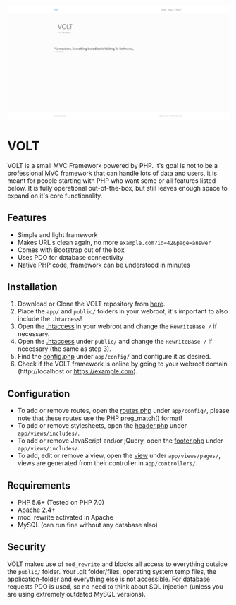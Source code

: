 ![VOLT - A small barebone PHP MVC Framework](public/assets/img/volt.png)

# VOLT

VOLT is a small MVC Framework powered by PHP. It's goal is not to be a professional MVC framework that can handle lots of data and users,
it is meant for people starting with PHP who want some or all features listed below. It is fully operational out-of-the-box,
but still leaves enough space to expand on it's core functionality.

## Features

- Simple and light framework
- Makes URL's clean again, no more `example.com?id=42&page=answer`
- Comes with Bootstrap out of the box
- Uses PDO for database connectivity
- Native PHP code, framework can be understood in minutes

## Installation

1. Download or Clone the VOLT repository from [here](https://github.com/Teeffelen/volt/archive/master.zip).
2. Place the `app/` and `public/` folders in your webroot, it's important to also include the `.htaccess`!
3. Open the [.htaccess](https://github.com/Teeffelen/volt/blob/master/.htaccess) in your webroot and change the `RewriteBase /` if necessary.
4. Open the [.htaccess](https://github.com/Teeffelen/volt/blob/master/.htaccess) under `public/` and change the `RewriteBase /` if necessary (the same as step 3).
5. Find the [config.php](https://github.com/Teeffelen/volt/blob/master/app/config/config.php) under `app/config/` and configure it as desired.
6. Check if the VOLT framework is online by going to your webroot domain (http://localhost or https://example.com).

## Configuration

- To add or remove routes, open the [routes.php](https://github.com/Teeffelen/volt/blob/master/app/config/routes.php) under `app/config/`, please note that these routes use the [PHP preg_match()](https://secure.php.net/manual/en/function.preg-match.php) format!
- To add or remove stylesheets, open the [header.php](https://github.com/Teeffelen/volt/blob/master/app/views/includes/header.php) under `app/views/includes/`.
- To add or remove JavaScript and/or jQuery, open the [footer.php](https://github.com/Teeffelen/volt/blob/master/app/views/includes/footer.php) under `app/views/includes/`.
- To add, edit or remove a view, open the [view](https://github.com/Teeffelen/volt/tree/master/app/views) under `app/views/pages/`, views are generated from their controller in `app/controllers/`.

## Requirements

- PHP 5.6+ (Tested on PHP 7.0)
- Apache 2.4+
- mod_rewrite activated in Apache
- MySQL (can run fine without any database also)

## Security

VOLT makes use of `mod_rewrite` and blocks all access to everything outside the `public/` folder. Your .git folder/files, operating system temp files, the application-folder and everything else is not accessible. For database requests PDO is used, so no need to think about SQL injection (unless you are using extremely outdated MySQL versions).
